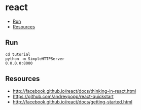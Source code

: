 # react

* [Run](#run)
* [Resources](#resources)

## Run

    cd tutorial
    python -m SimpleHTTPServer
    0.0.0.0:8000

## Resources

* http://facebook.github.io/react/docs/thinking-in-react.html
* https://github.com/andreypopp/react-quickstart
* http://facebook.github.io/react/docs/getting-started.html

